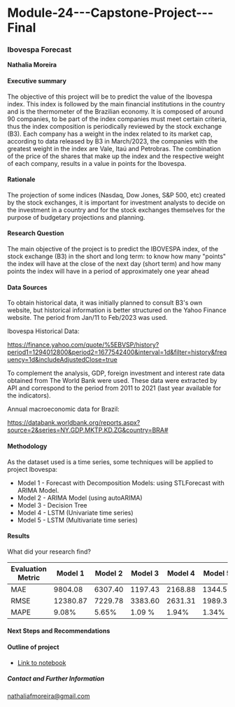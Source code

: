 # Module-24---Capstone-Project---Final

### Ibovespa Forecast

**Nathalia Moreira**

#### Executive summary

The objective of this project will be to predict the value of the Ibovespa index. This index is followed by the main financial institutions in the country and is the thermometer of the Brazilian economy. It is composed of around 90 companies, to be part of the index companies must meet certain criteria, thus the index composition is periodically reviewed by the stock exchange (B3). Each company has a weight in the index related to its market cap, according to data released by B3 in March/2023, the companies with the greatest weight in the index are Vale, Itaú and Petrobras. The combination of the price of the shares that make up the index and the respective weight of each company, results in a value in points for the Ibovespa.






#### Rationale

The projection of some indices (Nasdaq, Dow Jones, S&P 500, etc) created by the stock exchanges, it is important for investment analysts to decide on the investment in a country and for the stock exchanges themselves for the purpose of budgetary projections and planning.

#### Research Question
The main objective of the project is to predict the IBOVESPA index, of the stock exchange (B3) in the short and long term: to know how many "points" the index will have at the close of the next day (short term) and how many points the index will have in a period of approximately one year ahead

#### Data Sources

To obtain historical data, it was initially planned to consult B3's own website, but historical information is better structured on the Yahoo Finance website. The period from Jan/11 to Feb/2023 was used.

Ibovespa Historical Data:

https://finance.yahoo.com/quote/%5EBVSP/history?period1=1294012800&period2=1677542400&interval=1d&filter=history&frequency=1d&includeAdjustedClose=true

To complement the analysis, GDP, foreign investment and interest rate data obtained from The World Bank were used.
These data were extracted by API and correspond to the period from 2011 to 2021 (last year available for the indicators).

Annual macroeconomic data for Brazil:

https://databank.worldbank.org/reports.aspx?source=2&series=NY.GDP.MKTP.KD.ZG&country=BRA#


#### Methodology

As the dataset used is a time series, some techniques will be applied to project Ibovespa:
- Model 1 - Forecast with Decomposition Models: using STLForecast with ARIMA Model.
- Model 2 - ARIMA Model (using autoARIMA)
- Model 3 - Decision Tree
- Model 4 - LSTM (Univariate time series)
- Model 5 - LSTM (Multivariate time series)


#### Results
What did your research find?

| Evaluation Metric | Model 1      | Model 2      | Model 3      | Model 4      | Model 5       |
| ----------------- | -------------| -------------| -------------| -------------| ------------- |
| MAE               | 9804.08      | 6307.40      | 1197.43      | 2168.88      | 1344.52       |
| RMSE              | 12380.87     | 7229.78      | 3383.60      | 2631.31      | 1989.30       |
| MAPE              | 9.08%        | 5.65%        | 1.09 %       | 1.94%        | 1.34%         |


#### Next Steps and Recommendations



#### Outline of project

- [Link to notebook]()

##### Contact and Further Information
nathaliafmoreira@gmail.com
